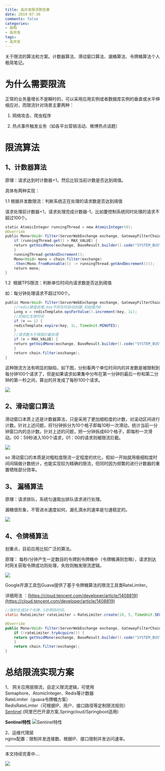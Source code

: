 ```yaml
---
title: 高并发限流那些事
date: 2019-07-30
comments: false
categories:
- 架构
- 高并发
tags:
- 高并发
---
```


关于限流的算法和方案。计数器算法、滑动窗口算法、漏桶算法、令牌桶算法个人极简笔记。

<!-- more -->


# 为什么需要限流

正常的业务量增长不是瞬时的，可以采用应用实例或者数据库实例的垂直或水平伸缩应对，而限流针对场景主要两种：

1.  网络攻击、爬虫程序
    
2.  热点事件触发业务（如各平台营销活动、微博热点话题）
    

# 限流算法

## 1、计数器算法

原理：请求达到时计数器+1，然后比较当前计数是否达到阈值。

具体有两种实现：

1.1 根据并发数限流：判断系统正在处理的请求数是否达到阈值

请求处理前计数器+1，请求处理完成计数器-1，比如要控制系统同时处理的请求不超过100个。

```java
static AtomicInteger runningThread = new AtomicInteger(0);
@Override
public Mono<Void> filter(ServerWebExchange exchange, GatewayFilterChain chain) {
    if (runningThread.get() > MAX_VALUE) {
    return getVoidMono(exchange, BaseResult.builder().code("SYSTEM_BUSY").message("系统繁忙").build());
    }
    runningThread.getAndIncrement();
    Mono<Void> mono = chain.filter(exchange)
    .then(Mono.fromRunnable(() -> runningThread.getAndDecrement()));
    return mono;
}
```

1.2  根据TPS限流：判断单位时间内请求数是否达到阈值

如：每分钟处理请求不超过100个。

```java
public Mono<Void> filter(ServerWebExchange exchange, GatewayFilterChain chain) {
    //redis键值自增,key不存在时自动创建,初始值为0
    Long v = redisTemplate.opsForValue().increment(key, 1L);
    //初始化生效时间
    if (v == 1) {
    redisTemplate.expire(key, 1L, TimeUnit.MINUTES);
    }
    //请求数大于阈值拦截处理
    if (v > MAX_VALUE) {
    return getVoidMono(exchange, BaseResult.builder().code("SYSTEM_BUSY").message("系统繁忙").build());
    }
    return chain.filter(exchange);
}
```

这种限流方法有明显的缺陷，如下图，分别看两个单位时间内的并发数是被限制到每分钟100个请求了，但是如果请求如果集中分布在第一分钟的最后一秒和第二分钟的第一秒之间，算出的并发成了每秒100个请求。

![](https://oscimg.oschina.net/oscnet/c7dcbb0d1ca99611f79b48590028b741f01.jpg)

## 2、滑动窗口算法

滑动窗口本质上还是计数器算法，只是采用了更加细粒度的计数，对滚动区间进行计数。针对上述问题，将1分钟拆分为10个格子即每10秒一次滑动，统计当前一分钟窗口内的总计数。针对上述的问题，把一分钟拆成60个格子，即每秒一次滑动。00：59秒进入100个请求，01：00的请求则被限流拦截。

![](https://oscimg.oschina.net/oscnet/407142b8b4a90cc43ed8d28622238e30726.jpg)

so 滑动窗口的本质是对粗粒度限流一定程度的优化，假如一开始就用极细粒度时间间隔做计数统计，也能实现较为精确的限流，但同时因为频繁的进行计数器的重置牺牲部分效率。

## 3、 漏桶算法

原理：请求排队，系统匀速取出排队请求进行处理。

漏桶很形象，不管进水速度如何，漏孔滴水的速率是匀速稳定的。

![](https://oscimg.oschina.net/oscnet/31b008b86ef8c43ed392492fa02e59e852e.jpg)

## 4、令牌桶算法

划重点，目前应用比较广泛的算法。

原理： 每秒/分钟产生一定数目的令牌到令牌桶中（令牌桶满则忽略），请求到达时网关获取令牌成功则处理，失败则触发限流逻辑。

![](https://oscimg.oschina.net/oscnet/1ed963a1c58790c9fee2d751ae4d0ee2d0d.jpg)

Google开源工具包Guava提供了基于令牌桶算法的限流工具类RateLimiter。

详细用法 ：[https://cloud.tencent.com/developer/article/1408819](https://cloud.tencent.com/developer/article/1408819)

```java
//每秒生成10个令牌，5秒预热时间。
static RateLimiter rateLimiter = RateLimiter.create(10, 5, TimeUnit.SECONDS);

@Override
public Mono<Void> filter(ServerWebExchange exchange, GatewayFilterChain chain) {
    if (!rateLimiter.tryAcquire()) {
    return getVoidMono(exchange, BaseResult.builder().code("SYSTEM_BUSY").message("系统繁忙").build());
    }
    return chain.filter(exchange);
}
```

# 总结限流实现方案

1、 网关应用层限流，自定义限流逻辑，可使用  
Semaphore、AtomicInteger、Redis等计数器  
RateLimiter（guava令牌桶方案）  
RedisRateLimter（可根据IP、用户、接口路径等定制限流规则）  
[Sentinel](https://github.com/alibaba/Sentinel/wiki/)  (阿里巴巴开源方案,Springcloud/Springboot适用)

**Sentinel特性**
![Sentinel特性](https://oscimg.oschina.net/oscnet/cb968baf3e34bbc128e423221f1ccd580f8.jpg)

2、运维代理层  
nginx配置：限制并发连接数、根据IP、接口限制并发访问速率。

---
本文持续完善中....


![](https://oscimg.oschina.net/oscnet/be1412c6890280b7976893810e491212df3.jpg)
